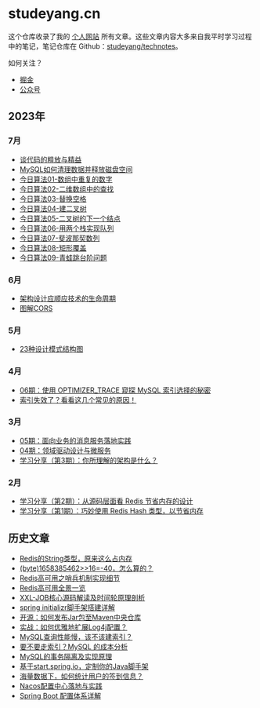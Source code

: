 # studeyang.cn

这个仓库收录了我的 [个人网站](https://studeyang.cn) 所有文章。这些文章内容大多来自我平时学习过程中的笔记，笔记仓库在 Github：[studeyang/technotes](https://github.com/studeyang/technotes)。

如何关注？

- [掘金](https://juejin.cn/user/2594503173605767/posts)
- [公众号](https://camo.githubusercontent.com/76bf22c0fd86e7692f3527fc9bae39b63cf356eadba5451a12bdec576397e29c/68747470733a2f2f746563686e6f7465732e6f73732d636e2d7368656e7a68656e2e616c6979756e63732e636f6d2f323032322f7172636f64655f666f725f67685f3864303861646430653561365f3235382e6a7067)

## 2023年

### 7月

- [谈代码的粗放与精益](source/_posts/2023/20230705-谈代码的粗放与精益.md)
- [MySQL如何清理数据并释放磁盘空间](source/_posts/2023/20230710-MySQL如何清理数据并释放磁盘空间.md)
- [今日算法01-数组中重复的数字](source/_posts/2023/20230713-今日算法01-数组中重复的数字.md)
- [今日算法02-二维数组中的查找](source/_posts/2023/20230714-今日算法02-二维数组中的查找.md)
- [今日算法03-替换空格](source/_posts/2023/20230717-今日算法03-替换空格.md)
- [今日算法04-建二叉树](source/_posts/2023/20230718-今日算法04-建二叉树.md)
- [今日算法05-二叉树的下一个结点](source/_posts/2023/20230719-今日算法05-二叉树的下一个结点.md)
- [今日算法06-用两个栈实现队列](source/_posts/2023/20230720-今日算法06-用两个栈实现队列.md)
- [今日算法07-斐波那契数列](source/_posts/2023/20230721-今日算法07-斐波那契数列.md)
- [今日算法08-矩形覆盖](source/_posts/2023/20230724-今日算法08-矩形覆盖.md)
- [今日算法09-青蛙跳台阶问题](source/_posts/2023/20230725-今日算法09-青蛙跳台阶问题.md)

### 6月

- [架构设计应顺应技术的生命周期](source/_posts/2023/20230608-架构设计应顺应技术的生命周期.md)
- [图解CORS](source/_posts/2023/20230613-图解CORS.md)

### 5月

- [23种设计模式结构图](source/_posts/2023/20230513-23种设计模式结构图.md)

### 4月

- [06期：使用 OPTIMIZER_TRACE 窥探 MySQL 索引选择的秘密](source/_posts/2023/20230418-06期：使用OPTIMIZER_TRACE窥探MySQL索引选择的秘密.md)
- [索引失效了？看看这几个常见的原因！](source/_posts/2023/20230416-索引失效了,看看这几个常见的原因.md)

### 3月

- [05期：面向业务的消息服务落地实践](source/_posts/2023/20230325-05期：面向业务的消息服务落地实践.md)
- [04期：领域驱动设计与微服务](source/_posts/2023/20230319-04期：领域驱动设计与微服务.md)
- [学习分享（第3期）：你所理解的架构是什么？](source/_posts/2023/20230305-学习分享(第3期)：你所理解的架构是什么.md)

### 2月

- [学习分享（第2期）：从源码层面看 Redis 节省内存的设计](source/_posts/2023/20230218-学习分享(第2期)：从源码层面看Redis节省内存的设计.md)
- [学习分享（第1期）：巧妙使用 Redis Hash 类型，以节省内存](source/_posts/2023/20230205-学习分享(第1期)：巧妙使用RedisHash类型,以节省内存.md)

## 历史文章

- [Redis的String类型，原来这么占内存](source/_posts/2023/20230108-Redis的String类型,原来这么占内存.md)
- [(byte)1658385462>>16=-40，怎么算的？](source/_posts/2022/20221226-(byte)1658385462vv16=-40,怎么算的.md)
- [Redis高可用之哨兵机制实现细节](source/_posts/2022/20221220-Redis高可用之哨兵机制实现细节.md)
- [Redis高可用全景一览](source/_posts/2022/20221211-Redis高可用全景一览.md)
- [XXL-JOB核心源码解读及时间轮原理剖析](source/_posts/2022/20221206-XXL-JOB核心源码导读及时间轮原理剖析.md)
- [spring initializr脚手架搭建详解](source/_posts/2022/20221122-spring-initializr脚手架搭建详解.md)
- [开源：如何发布Jar包至Maven中央仓库](source/_posts/2022/20221108-如何发布Jar包至Maven中央仓库.md)
- [实战：如何优雅地扩展Log4j配置？](source/_posts/2022/20221029-实战：如何优雅地扩展Log4j配置.md)
- [MySQL查询性能慢，该不该建索引？](source/_posts/2022/20221113-MySQL查询性能慢,该不该建索引.md)
- [要不要走索引？MySQL 的成本分析](source/_posts/2022/20221107-要不要走索引,MySQL的成本分析.md)
- [MySQL的事务隔离及实现原理](source/_posts/2022/20221102-MySQL的事务隔离及实现原理.md)
- [基于start.spring.io，定制你的Java脚手架](source/_posts/2022/20221029-基于start.spring.io,定制你的Java脚手架.md)
- [海量数据下，如何统计用户的签到信息？](source/_posts/2022/20221029-海量数据下,统计用户的签到信息.md)
- [Nacos配置中心落地与实践](source/_posts/2022/20221024-Nacos配置中心落地与实践.md)
- [Spring Boot 配置体系详解](https://mp.weixin.qq.com/s/geZ4djhkoqQqlj8F2KK4PA)
